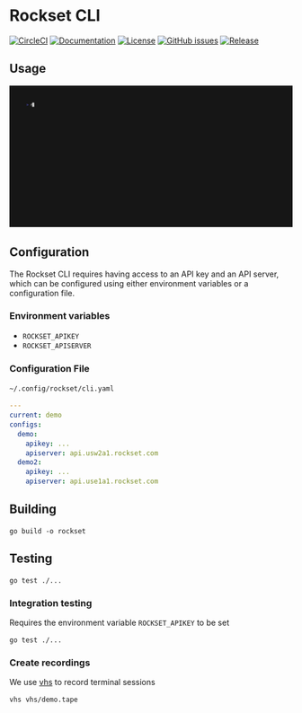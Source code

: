# Rockset CLI
[![CircleCI](https://circleci.com/gh/rockset/cli.svg?style=shield)](https://circleci.com/gh/rockset/cli)
[![Documentation](https://godoc.org/github.com/rockset/rockset-go-cli?status.svg)](http://godoc.org/github.com/rockset/rockset-go-cli)
[![License](https://img.shields.io/github/license/rockset/cli.svg?maxAge=2592000)](https://github.com/rockset/rockset-go-cli/LICENSE)
[![GitHub issues](https://img.shields.io/github/issues/rockset/cli.svg)](https://github.com/rockset/rockset-go-cli/issues)
[![Release](https://img.shields.io/github/release/rockset/cli.svg?label=Release)](https://github.com/rockset/rockset-go-cli/releases)

## Usage

![screen recording](vhs/demo.gif)

## Configuration

The Rockset CLI requires having access to an API key and an API server, which can be configured using either
environment variables or a configuration file.

### Environment variables

* `ROCKSET_APIKEY`
* `ROCKSET_APISERVER`

### Configuration File

`~/.config/rockset/cli.yaml`

```yaml
---
current: demo
configs:
  demo:
    apikey: ...
    apiserver: api.usw2a1.rockset.com
  demo2:
    apikey: ...
    apiserver: api.use1a1.rockset.com
```

## Building

```
go build -o rockset
```

## Testing

```
go test ./...
```

### Integration testing

Requires the environment variable `ROCKSET_APIKEY` to be set

```
go test ./...
```

### Create recordings

We use [vhs](https://github.com/charmbracelet/vhs) to record terminal sessions

```
vhs vhs/demo.tape
```

